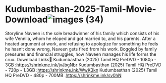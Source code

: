 # Kudumbasthan-2025-Tamil-Movie-Download![images (34)](https://github.com/user-attachments/assets/28b7d00d-da03-4ad1-b0d3-5ad476ef40bc)

Storyline
Naveen is the sole breadwinner of his family which consists of his wife Vennila, whom he eloped and got married to, and his parents. After a heated argument at work, and refusing to apologize for something he feels he hasn’t done wrong, Naveen gets fired from his work. Boggled by family pressures and financial struggles, how Naveen manages his life forms the crux.
 Download Links🔗
Kudumbasthan (2025) Tamil HQ PreDVD - 1080p - 3GB :https://shrinkme.ink/jvJbgNbr
Kudumbasthan (2025) Tamil HQ PreDVD - 720p - 1.3GB :https://shrinkme.ink/WwK3kn
Kudumbasthan (2025) Tamil HQ PreDVD - 480p - 700MB :https://shrinkme.ink/sv0hN
